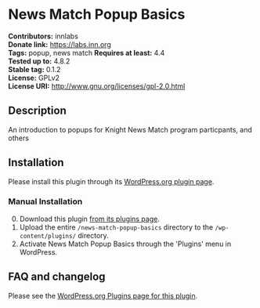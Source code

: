 # News Match Popup Basics #
**Contributors:**      innlabs  
**Donate link:**       https://labs.inn.org  
**Tags:**              popup, news match
**Requires at least:** 4.4  
**Tested up to:**      4.8.2  
**Stable tag:**        0.1.2  
**License:**           GPLv2  
**License URI:**       http://www.gnu.org/licenses/gpl-2.0.html  

## Description ##

An introduction to popups for Knight News Match program particpants, and others

## Installation ##

Please install this plugin through its [WordPress.org plugin page](https://wordpress.org/plugins/news-match-popup-basics).

### Manual Installation ###

0. Download this plugin [from its plugins page](https://wordpress.org/plugins/news-match-popup-basics).
1. Upload the entire `/news-match-popup-basics` directory to the `/wp-content/plugins/` directory.
2. Activate News Match Popup Basics through the 'Plugins' menu in WordPress.

## FAQ and changelog

Please see the [WordPress.org Plugins page for this plugin](https://wordpress.org/plugins/news-match-popup-basics).
